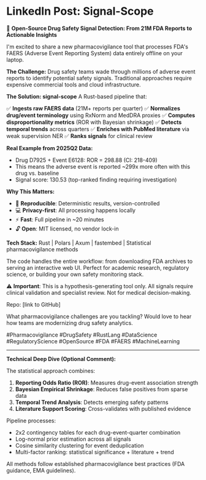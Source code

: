 # LinkedIn Post: Signal-Scope

🔬 **Open-Source Drug Safety Signal Detection: From 21M FDA Reports to Actionable Insights**

I'm excited to share a new pharmacovigilance tool that processes FDA's FAERS (Adverse Event Reporting System) data entirely offline on your laptop.

**The Challenge:**
Drug safety teams wade through millions of adverse event reports to identify potential safety signals. Traditional approaches require expensive commercial tools and cloud infrastructure.

**The Solution: signal-scope**
A Rust-based pipeline that:

✅ **Ingests raw FAERS data** (21M+ reports per quarter)
✅ **Normalizes drug/event terminology** using RxNorm and MedDRA proxies
✅ **Computes disproportionality metrics** (ROR with Bayesian shrinkage)
✅ **Detects temporal trends** across quarters
✅ **Enriches with PubMed literature** via weak supervision NER
✅ **Ranks signals** for clinical review

**Real Example from 2025Q2 Data:**
- Drug D7925 + Event E6128: ROR = 298.88 (CI: 218-409)
- This means the adverse event is reported ~299x more often with this drug vs. baseline
- Signal score: 130.53 (top-ranked finding requiring investigation)

**Why This Matters:**
- 🚀 **Reproducible**: Deterministic results, version-controlled
- 💻 **Privacy-first**: All processing happens locally
- ⚡ **Fast**: Full pipeline in ~20 minutes
- 🔓 **Open**: MIT licensed, no vendor lock-in

**Tech Stack:**
Rust | Polars | Axum | fastembed | Statistical pharmacovigilance methods

The code handles the entire workflow: from downloading FDA archives to serving an interactive web UI. Perfect for academic research, regulatory science, or building your own safety monitoring stack.

⚠️ **Important**: This is a hypothesis-generating tool only. All signals require clinical validation and specialist review. Not for medical decision-making.

Repo: [link to GitHub]

What pharmacovigilance challenges are you tackling? Would love to hear how teams are modernizing drug safety analytics.

#Pharmacovigilance #DrugSafety #RustLang #DataScience #RegulatoryScience #OpenSource #FDA #FAERS #MachineLearning

---

**Technical Deep Dive (Optional Comment):**

The statistical approach combines:
1. **Reporting Odds Ratio (ROR)**: Measures drug-event association strength
2. **Bayesian Empirical Shrinkage**: Reduces false positives from sparse data
3. **Temporal Trend Analysis**: Detects emerging safety patterns
4. **Literature Support Scoring**: Cross-validates with published evidence

Pipeline processes:
- 2x2 contingency tables for each drug-event-quarter combination
- Log-normal prior estimation across all signals
- Cosine similarity clustering for event deduplication
- Multi-factor ranking: statistical significance + literature + trend

All methods follow established pharmacovigilance best practices (FDA guidance, EMA guidelines).
